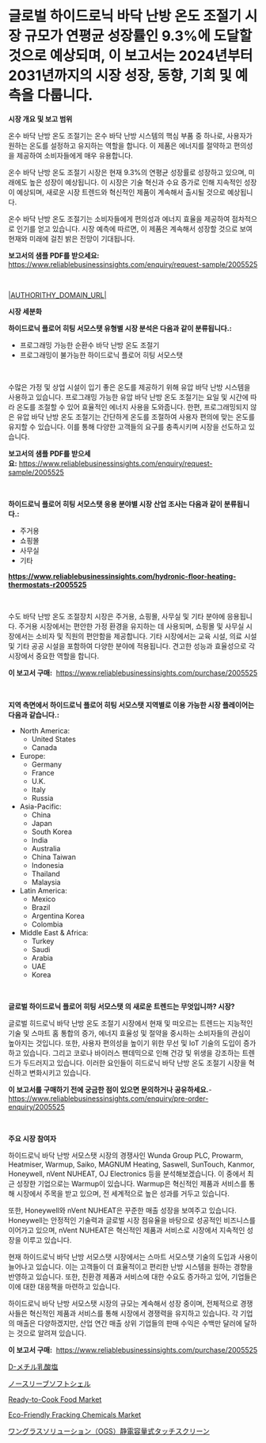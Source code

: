 <p><h1>글로벌 하이드로닉 바닥 난방 온도 조절기 시장 규모가 연평균 성장률인 9.3%에 도달할 것으로 예상되며, 이 보고서는 2024년부터 2031년까지의 시장 성장, 동향, 기회 및 예측을 다룹니다.</h1></p><p><strong>시장 개요 및 보고 범위</strong></p>
<p><p>온수 바닥 난방 온도 조절기는 온수 바닥 난방 시스템의 핵심 부품 중 하나로, 사용자가 원하는 온도를 설정하고 유지하는 역할을 합니다. 이 제품은 에너지를 절약하고 편의성을 제공하여 소비자들에게 매우 유용합니다. </p><p>온수 바닥 난방 온도 조절기 시장은 현재 9.3%의 연평균 성장률로 성장하고 있으며, 미래에도 높은 성장이 예상됩니다. 이 시장은 기술 혁신과 수요 증가로 인해 지속적인 성장이 예상되며, 새로운 시장 트렌드와 혁신적인 제품이 계속해서 출시될 것으로 예상됩니다.</p><p>온수 바닥 난방 온도 조절기는 소비자들에게 편의성과 에너지 효율을 제공하여 점차적으로 인기를 얻고 있습니다. 시장 예측에 따르면, 이 제품은 계속해서 성장할 것으로 보여 현재와 미래에 걸친 밝은 전망이 기대됩니다.</p></p>
<p><strong>보고서의 샘플 PDF를 받으세요:</strong> <a href="https://www.reliablebusinessinsights.com/enquiry/request-sample/2005525">https://www.reliablebusinessinsights.com/enquiry/request-sample/2005525</a></p>
<p>&nbsp;</p>
<p><a href="|AUTHORITHY_DOMAIN_URL|">|AUTHORITHY_DOMAIN_URL|</a></p>
<p><strong>시장 세분화</strong></p>
<p><strong>하이드로닉 플로어 히팅 서모스탯 유형별 시장 분석은 다음과 같이 분류됩니다.:</strong></p>
<p><ul><li>프로그래밍 가능한 순환수 바닥 난방 온도 조절기</li><li>프로그래밍이 불가능한 하이드로닉 플로어 히팅 서모스탯</li></ul></p>
<p>&nbsp;</p>
<p><p>수많은 가정 및 상업 시설이 입기 좋은 온도를 제공하기 위해 유압 바닥 난방 시스템을 사용하고 있습니다. 프로그래밍 가능한 유압 바닥 난방 온도 조절기는 요일 및 시간에 따라 온도를 조절할 수 있어 효율적인 에너지 사용을 도와줍니다. 한편, 프로그래밍되지 않은 유압 바닥 난방 온도 조절기는 간단하게 온도를 조절하여 사용자 편의에 맞는 온도를 유지할 수 있습니다. 이를 통해 다양한 고객들의 요구를 충족시키며 시장을 선도하고 있습니다.</p></p>
<p><strong>보고서의 샘플 PDF를 받으세요:</strong>&nbsp;<a href="https://www.reliablebusinessinsights.com/enquiry/request-sample/2005525">https://www.reliablebusinessinsights.com/enquiry/request-sample/2005525</a></p>
<p>&nbsp;</p>
<p><strong> 하이드로닉 플로어 히팅 서모스탯 응용 분야별 시장 산업 조사는 다음과 같이 분류됩니다.:</strong></p>
<p><ul><li>주거용</li><li>쇼핑몰</li><li>사무실</li><li>기타</li></ul></p>
<p><strong><a href="https://www.reliablebusinessinsights.com/hydronic-floor-heating-thermostats-r2005525">https://www.reliablebusinessinsights.com/hydronic-floor-heating-thermostats-r2005525</a></strong></p>
<p>&nbsp;</p>
<p><p>수도 바닥 난방 온도 조절장치 시장은 주거용, 쇼핑몰, 사무실 및 기타 분야에 응용됩니다. 주거용 시장에서는 편안한 가정 환경을 유지하는 데 사용되며, 쇼핑몰 및 사무실 시장에서는 소비자 및 직원의 편안함을 제공합니다. 기타 시장에서는 교육 시설, 의료 시설 및 기타 공공 시설을 포함하여 다양한 분야에 적용됩니다. 견고한 성능과 효율성으로 각 시장에서 중요한 역할을 합니다.</p></p>
<p><strong>이 보고서 구매:</strong>&nbsp; <a href="https://www.reliablebusinessinsights.com/purchase/2005525">https://www.reliablebusinessinsights.com/purchase/2005525</a></p>
<p>&nbsp;</p>
<p><strong>지역 측면에서 하이드로닉 플로어 히팅 서모스탯 지역별로 이용 가능한 시장 플레이어는 다음과 같습니다.:</strong></p>
<p><ul>
    <li>
        North America:
        <ul>
            <li>United States</li>
            <li>Canada</li>
        </ul>
    </li>
    <li>
        Europe:
        <ul>
            <li>Germany</li>
            <li>France</li>
            <li>U.K.</li>
            <li>Italy</li>
            <li>Russia</li>
        </ul>
    </li>
    <li>
        Asia-Pacific:
        <ul>
            <li>China</li>
            <li>Japan</li>
            <li>South Korea</li>
            <li>India</li>
            <li>Australia</li>
            <li>China Taiwan</li>
            <li>Indonesia</li>
            <li>Thailand</li>
            <li>Malaysia</li>
        </ul>
    </li>
    <li>
        Latin America:
        <ul>
            <li>Mexico</li>
            <li>Brazil</li>
            <li>Argentina Korea</li>
            <li>Colombia</li>
        </ul>
    </li>
    <li>
        Middle East & Africa:
        <ul>
            <li>Turkey</li>
            <li>Saudi</li>
            <li>Arabia</li>
            <li>UAE</li>
            <li>Korea</li>
        </ul>
    </li>
    </ul></p>
<p>&nbsp;</p>
<p><strong>글로벌 하이드로닉 플로어 히팅 서모스탯 의 새로운 트렌드는 무엇입니까? 시장?</strong></p>
<p><p>글로벌 히드로닉 바닥 난방 온도 조절기 시장에서 현재 및 떠오르는 트렌드는 지능적인 기술 및 스마트 홈 통합의 증가, 에너지 효율성 및 절약을 중시하는 소비자들의 관심이 높아지는 것입니다. 또한, 사용자 편의성을 높이기 위한 무선 및 IoT 기술의 도입이 증가하고 있습니다. 그리고 코로나 바이러스 팬데믹으로 인해 건강 및 위생을 강조하는 트렌드가 두드러지고 있습니다. 이러한 요인들이 히드로닉 바닥 난방 온도 조절기 시장을 혁신하고 변화시키고 있습니다.</p></p>
<p><strong>이 보고서를 구매하기 전에 궁금한 점이 있으면 문의하거나 공유하세요.</strong>- <a href="https://www.reliablebusinessinsights.com/enquiry/pre-order-enquiry/2005525">https://www.reliablebusinessinsights.com/enquiry/pre-order-enquiry/2005525</a></p>
<p>&nbsp;</p>
<p><strong>주요 시장 참여자</strong></p>
<p><p>하이드로닉 바닥 난방 서모스탯 시장의 경쟁사인 Wunda Group PLC, Prowarm, Heatmiser, Warmup, Saiko, MAGNUM Heating, Saswell, SunTouch, Kanmor, Honeywell, nVent NUHEAT, OJ Electronics 등을 분석해보겠습니다. 이 중에서 최근 성장한 기업으로는 Warmup이 있습니다. Warmup은 혁신적인 제품과 서비스를 통해 시장에서 주목을 받고 있으며, 전 세계적으로 높은 성과를 거두고 있습니다.</p><p>또한, Honeywell와 nVent NUHEAT은 꾸준한 매출 성장을 보여주고 있습니다. Honeywell는 안정적인 기술력과 글로벌 시장 점유율을 바탕으로 성공적인 비즈니스를 이어가고 있으며, nVent NUHEAT은 혁신적인 제품과 서비스로 시장에서 지속적인 성장을 이루고 있습니다.</p><p>현재 하이드로닉 바닥 난방 서모스탯 시장에서는 스마트 서모스탯 기술의 도입과 사용이 늘어나고 있습니다. 이는 고객들이 더 효율적이고 편리한 난방 시스템을 원하는 경향을 반영하고 있습니다. 또한, 친환경 제품과 서비스에 대한 수요도 증가하고 있어, 기업들은 이에 대한 대응책을 마련하고 있습니다.</p><p>하이드로닉 바닥 난방 서모스탯 시장의 규모는 계속해서 성장 중이며, 전체적으로 경쟁사들은 혁신적인 제품과 서비스를 통해 시장에서 경쟁력을 유지하고 있습니다. 각 기업의 매출은 다양하겠지만, 산업 연간 매출 상위 기업들의 판매 수익은 수백만 달러에 달하는 것으로 알려져 있습니다.</p></p>
<p><strong>이 보고서 구매:</strong>&nbsp;&nbsp;<a href="https://www.reliablebusinessinsights.com/purchase/2005525">https://www.reliablebusinessinsights.com/purchase/2005525</a></p>
<p><p><a href="https://medium.com/@johnson154chris/%E3%82%B0%E3%83%AD%E3%83%BC%E3%83%90%E3%83%ABd-%E3%83%A1%E3%83%81%E3%83%AB%E3%83%A9%E3%82%AF%E3%83%86%E3%83%BC%E3%83%88%E5%B8%82%E5%A0%B4%E3%81%AE%E8%A6%8F%E6%A8%A1%E3%81%AF-%E6%A5%AD%E7%95%8C%E3%81%AE%E4%BA%88%E6%B8%AC%E3%81%AB%E3%82%88%E3%82%8B%E3%81%A8-2024%E5%B9%B4%E3%81%8B%E3%82%892031%E5%B9%B4%E3%81%BE%E3%81%A7%E3%81%AB%E5%B9%B4%E5%B9%B3%E5%9D%87%E6%88%90%E9%95%B7%E7%8E%87-%E3%82%92%E7%B5%8C%E9%A8%93%E3%81%99%E3%82%8B%E3%81%A8%E4%BA%88%E6%83%B3%E3%81%95%E3%82%8C%E3%81%A6%E3%81%84%E3%81%BE%E3%81%99-d453df70786b">D-メチル乳酸塩</a></p><p><a href="https://github.com/schmahlson/Market-Research-Report-List-2/blob/main/1815819117595.md">ノースリーブソフトシェル</a></p><p><a href="https://issuu.com/reportprime-2/docs/ready-to-cook-food-market-size-2030.pptx">Ready-to-Cook Food Market</a></p><p><a href="https://github.com/gladysalidde/Market-Research-Report-List-1/blob/main/eco-friendly-fracking-chemicals-market.md">Eco-Friendly Fracking Chemicals Market</a></p><p><a href="https://medium.com/@reyeshowell655/%E3%83%AF%E3%83%B3%E3%82%AC%E3%83%A9%E3%82%B9%E3%82%BD%E3%83%AA%E3%83%A5%E3%83%BC%E3%82%B7%E3%83%A7%E3%83%B3-ogs-%E9%9D%99%E9%9B%BB%E5%AE%B9%E9%87%8F%E3%82%BF%E3%83%83%E3%83%81%E3%82%B9%E3%82%AF%E3%83%AA%E3%83%BC%E3%83%B3%E5%B8%82%E5%A0%B4%E8%A6%8F%E6%A8%A1%E3%81%8A%E3%82%88%E3%81%B3%E3%82%B7%E3%82%A7%E3%82%A2%E5%88%86%E6%9E%90-%E6%88%90%E9%95%B7%E3%83%88%E3%83%AC%E3%83%B3%E3%83%89%E3%81%8A%E3%82%88%E3%81%B3%E4%BA%88%E6%B8%AC-2024%E5%B9%B4-2031%E5%B9%B4-4dd1d47b84b7">ワングラスソリューション（OGS）静電容量式タッチスクリーン</a></p></p>